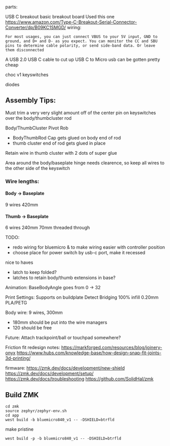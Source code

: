 parts:

USB C breakout basic breakout board 
Used this one https://www.amazon.com/Type-C-Breakout-Serial-Connector-Converter/dp/B09KC1SMGD/
wiring:
```
For most usages, you can just connect VBUS to your 5V input, GND to ground, and D+ and D- as you expect. You can monitor the CC and SBU pins to determine cable polarity, or send side-band data. Or leave them disconnected
```

A USB 2.0 USB C cable to cut up
USB C to Micro usb can be gotten pretty cheap

choc v1 keyswitches

diodes


## Assembly Tips:

Must trim a very very slight amount off of the center pin on keyswitches over the body/thumbcluster rod

Body/ThumbCluster Pivot Rob
  - BodyThumbRod Cap gets glued on body end of rod
  - thumb cluster end of rod gets glued in place
  
Retain wire in thumb cluster with 2 dots of super glue

Area around the body/baseplate hinge needs clearence, so keep all wires to the other side of the keyswitch


### Wire lengths:

#### Body -> Baseplate
9 wires
420mm

#### Thumb -> Baseplate
6 wires
240mm
70mm threaded through



TODO: 
- redo wiring for bluemicro & to make wiring easier with controller position
- choose place for power switch by usb-c port, make it recessed

nice to haves
- latch to keep folded?
- latches to retain body/thumb extensions in base?


Animation:
BaseBodyAngle goes from 0 -> 32


Print Settings:
Supports on buildplate
Detect Bridging
100% infill
0.20mm
PLA/PETG



Body wire:
9 wires, 300mm
- 180mm should be put into the wire managers
- 120 should be free

Future: 
Attach trackpoint/ball or touchpad somewhere?


Friction fit redesign notes:
https://markforged.com/resources/blog/joinery-onyx
https://www.hubs.com/knowledge-base/how-design-snap-fit-joints-3d-printing/


firmware:
https://zmk.dev/docs/development/new-shield
https://zmk.dev/docs/development/setup/
https://zmk.dev/docs/troubleshooting
https://github.com/SolidHal/zmk


## Build ZMK
```
cd zmk
source zephyr/zephyr-env.sh
cd app
west build -b bluemicro840_v1 -- -DSHIELD=btrfld
```

make pristine
```
west build -p -b bluemicro840_v1 -- -DSHIELD=btrfld
```
